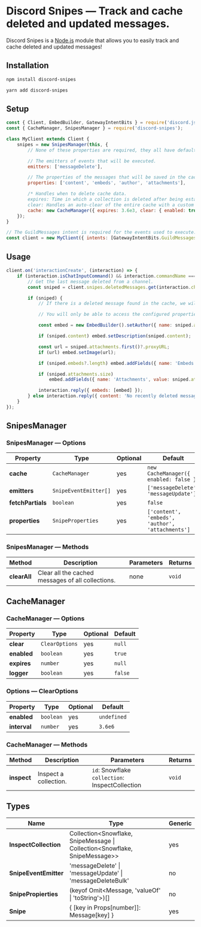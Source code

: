 # Discord Snipes — Track and cache deleted and updated messages.

Discord Snipes is a [Node.js](https://node.js.org/) module that allows you to easily track and cache deleted and updated messages!

## Installation

```bash
npm install discord-snipes
```

```bash
yarn add discord-snipes
```

## Setup

```js
const { Client, EmbedBuilder, GatewayIntentBits } = require('discord.js');
const { CacheManager, SnipesManager } = require('discord-snipes');

class MyClient extends Client {
	snipes = new SnipesManager(this, {
		// None of these properties are required, they all have default values.

		// The emitters of events that will be executed.
		emitters: ['messageDelete'],

		// The properties of the messages that will be saved in the cache.
		properties: ['content', 'embeds', 'author', 'attachments'],

		/* Handles when to delete cache data.
		expires: Time in which a collection is deleted after being established.
		clear: Handles an auto-clear of the entire cache with a custom time interval. */
		cache: new CacheManager({ expires: 3.6e3, clear: { enabled: true, interval: 3.6e6 } }),
	});
}

// The GuildMessages intent is required for the events used to execute.
const client = new MyClient({ intents: [GatewayIntentBits.GuildMessages] });
```

## Usage

```js
client.on('interactionCreate', (interaction) => {
	if (interaction.isChatInputCommand() && interaction.commandName === 'snipe') {
		// Get the last message deleted from a channel.
		const sniped = client.snipes.deletedMessages.get(interaction.channelId);

		if (sniped) {
			// If there is a deleted message found in the cache, we will send an embed with information about it.

			// You will only be able to access the configured properties.

			const embed = new EmbedBuilder().setAuthor({ name: sniped.author.tag, iconURL: sniped.author.displayAvatarURL() });

			if (sniped.content) embed.setDescription(sniped.content);

			const url = sniped.attachments.first()?.proxyURL;
			if (url) embed.setImage(url);

			if (sniped.embeds?.length) embed.addFields({ name: 'Embeds', value: sniped.embeds.length.toString(), inline: true });

			if (sniped.attachments.size)
				embed.addFields({ name: 'Attachments', value: sniped.attachments.size.toString(), inline: true });

			interaction.reply({ embeds: [embed] });
		} else interaction.reply({ content: 'No recently deleted messages found.' });
	}
});
```

## SnipesManager

### SnipesManager — Options

| Property          | Type                  | Optional | Default                                          |
| ----------------- | --------------------- | -------- | ------------------------------------------------ |
| **cache**         | `CacheManager`        | yes      | `new CacheManager({ enabled: false })`           |
| **emitters**      | `SnipeEventEmitter[]` | yes      | `['messageDelete', 'messageUpdate']`             |
| **fetchPartials** | `boolean`             | yes      | `false`                                          |
| **properties**    | `SnipeProperties`     | yes      | `['content', 'embeds', 'author', 'attachments']` |

### SnipesManager — Methods

| Method       | Description                                       | Parameters | Returns |
| ------------ | ------------------------------------------------- | ---------- | ------- |
| **clearAll** | Clear all the cached messages of all collections. | none       | `void`  |

## CacheManager

### CacheManager — Options

| Property    | Type           | Optional | Default |
| ----------- | -------------- | -------- | ------- |
| **clear**   | `ClearOptions` | yes      | `null`  |
| **enabled** | `boolean`      | yes      | `true`  |
| **expires** | `number`       | yes      | `null`  |
| **logger**  | `boolean`      | yes      | `false` |

### Options — ClearOptions

| Property     | Type      | Optional | Default     |
| ------------ | --------- | -------- | ----------- |
| **enabled**  | `boolean` | yes      | `undefined` |
| **interval** | `number`  | yes      | `3.6e6`     |

### CacheManager — Methods

| Method      | Description           | Parameters                                         | Returns |
| ----------- | --------------------- | -------------------------------------------------- | ------- |
| **inspect** | Inspect a collection. | `id`: Snowflake<br>`collection`: InspectCollection | `void`  |

## Types

| Name                  | Type                                                                       | Generic |
| --------------------- | -------------------------------------------------------------------------- | ------- |
| **InspectCollection** | Collection<Snowflake, SnipeMessage \| Collection<Snowflake, SnipeMessage>> | yes     |
| **SnipeEventEmitter** | 'messageDelete' \| 'messageUpdate' \| 'messageDeleteBulk'                  | no      |
| **SnipePropierties**  | (keyof Omit<Message, 'valueOf' \| 'toString'>)[]                           | no      |
| **Snipe**             | { [key in Props[number]]: Message[key] }                                   | yes     |

